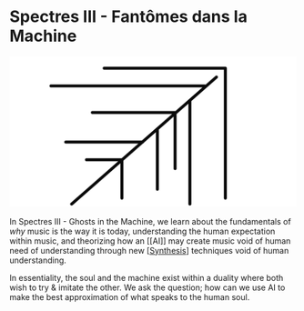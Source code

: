 # Spectres III - Fantômes dans la Machine

![Spectres](Spectres.svg)

In Spectres III - Ghosts in the Machine, we learn about the fundamentals of
*why* music is the way it is today, understanding the human expectation within music,
and theorizing how an [[AI]] may create music void of human need of understanding through new
[[Synthesis]] techniques void of human understanding.

In essentiality, the soul and the machine exist within a duality where both wish to try & imitate the other.
We ask the question; how can we use AI to make the best approximation of what speaks to the human soul.

[Synthesis]: ../Synthesis.md "Synthesis"

[//begin]: # "Autogenerated link references for markdown compatibility"
[Synthesis]: ../Synthesis.md "Synthesis"
[//end]: # "Autogenerated link references"